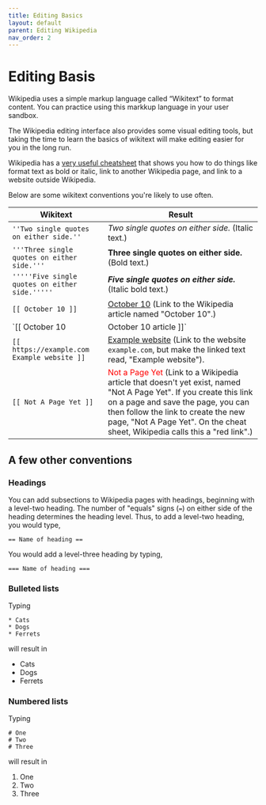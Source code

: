 ```yaml
---
title: Editing Basics
layout: default
parent: Editing Wikipedia
nav_order: 2
---
```

# Editing Basis

Wikipedia uses a simple markup language called “Wikitext” to format content. You can practice using this markkup language in your user sandbox.

The Wikipedia editing interface also provides some visual editing tools, but taking the time to learn the basics of wikitext will make editing easier for you in the long run.

Wikipedia has a [very useful cheatsheet](https://en.wikipedia.org/wiki/Help:Cheatsheet) that shows you how to do things like format text as bold or italic, link to another Wikipedia page, and link to a website outside Wikipedia.

Below are some wikitext conventions you're likely to use often.

| Wikitext | Result |
| -------- | ------ |
| `''Two single quotes on either side.''` | *Two single quotes on either side.*  (Italic text.)|
|`'''Three single quotes on either side.'''` | **Three single quotes on either side.** (Bold text.)|
| `'''''Five single quotes on either side.'''''` | ***Five single quotes on either side.*** (Italic bold text.)|
|`[[ October 10 ]]` | [October 10](https://en.wikipedia.org/wiki/October_10) (Link to the Wikipedia article named "October 10".) |
| `[[ October 10 | October 10 article ]]` | [October 10 article](https://en.wikipedia.org/wiki/October_10) (Link to the Wikipedia article named "October 10", but make the linked text read, "October 10 article".) |
| `[[ https://example.com Example website ]]` | [Example website](https://example.com) (Link to the website `example.com`, but make the linked text read, "Example website").|
| `[[ Not A Page Yet ]]` | <span style="color:red">Not a Page Yet</span> (Link to a Wikipedia article that doesn't yet exist, named "Not A Page Yet". If you create this link on a page and save the page, you can then follow the link to create the new page, "Not A Page Yet". On the cheat sheet, Wikipedia calls this a "red link".) |

## A few other conventions

### Headings

You can add subsections to Wikipedia pages with headings, beginning with a level-two heading. The number of "equals" signs (`=`) on either side of the heading determines the heading level. Thus, to add a level-two heading, you would type,

```
== Name of heading ==
```

You would add a level-three heading by typing,

```
=== Name of heading ===
```

### Bulleted lists

Typing

```
* Cats  
* Dogs  
* Ferrets
```

will result in 

- Cats
- Dogs
- Ferrets

### Numbered lists

Typing

```
# One  
# Two  
# Three
```

will result in

1. One
2. Two
3. Three
